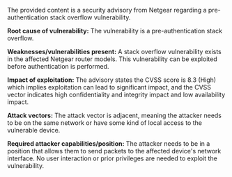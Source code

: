 The provided content is a security advisory from Netgear regarding a pre-authentication stack overflow vulnerability.

**Root cause of vulnerability:**
The vulnerability is a pre-authentication stack overflow.

**Weaknesses/vulnerabilities present:**
A stack overflow vulnerability exists in the affected Netgear router models. This vulnerability can be exploited before authentication is performed.

**Impact of exploitation:**
The advisory states the CVSS score is 8.3 (High) which implies exploitation can lead to significant impact, and the CVSS vector indicates high confidentiality and integrity impact and low availability impact.

**Attack vectors:**
The attack vector is adjacent, meaning the attacker needs to be on the same network or have some kind of local access to the vulnerable device.

**Required attacker capabilities/position:**
The attacker needs to be in a position that allows them to send packets to the affected device's network interface. No user interaction or prior privileges are needed to exploit the vulnerability.
